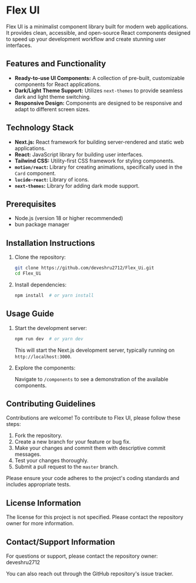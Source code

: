# Flex UI

Flex UI is a minimalist component library built for modern web applications. It provides clean, accessible, and open-source React components designed to speed up your development workflow and create stunning user interfaces.

## Features and Functionality

*   **Ready-to-use UI Components:** A collection of pre-built, customizable components for React applications.
*   **Dark/Light Theme Support:** Utilizes `next-themes` to provide seamless dark and light theme switching.
*   **Responsive Design:** Components are designed to be responsive and adapt to different screen sizes.

## Technology Stack

*   **Next.js:** React framework for building server-rendered and static web applications.
*   **React:** JavaScript library for building user interfaces.
*   **Tailwind CSS:** Utility-first CSS framework for styling components.
*   **`motion/react`:** Library for creating animations, specifically used in the `Card` component.
*   **`lucide-react`:** Library of icons.
*   **`next-themes`:** Library for adding dark mode support.

## Prerequisites

*   Node.js (version 18 or higher recommended)
*   bun package manager

## Installation Instructions

1.  Clone the repository:

    ```bash
    git clone https://github.com/deveshru2712/Flex_Ui.git
    cd Flex_Ui
    ```

2.  Install dependencies:

    ```bash
    npm install  # or yarn install
    ```

## Usage Guide

1.  Start the development server:

    ```bash
    npm run dev  # or yarn dev
    ```

    This will start the Next.js development server, typically running on `http://localhost:3000`.

2.  Explore the components:

    Navigate to `/components` to see a demonstration of the available components.

## Contributing Guidelines

Contributions are welcome! To contribute to Flex UI, please follow these steps:

1.  Fork the repository.
2.  Create a new branch for your feature or bug fix.
3.  Make your changes and commit them with descriptive commit messages.
4.  Test your changes thoroughly.
5.  Submit a pull request to the `master` branch.

Please ensure your code adheres to the project's coding standards and includes appropriate tests.

## License Information

The license for this project is not specified. Please contact the repository owner for more information.

## Contact/Support Information

For questions or support, please contact the repository owner: deveshru2712

You can also reach out through the GitHub repository's issue tracker.
